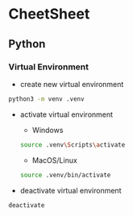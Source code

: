 # CheetSheet 

## Python

### Virtual Environment

- create new virtual environment
```bash
python3 -m venv .venv
```

- activate virtual environment
    - Windows
    ```bash
    source .venv\Scripts\activate
    ```
    - MacOS/Linux
    ```bash
    source .venv/bin/activate
    ```

- deactivate virtual environment
```bash
deactivate
```
